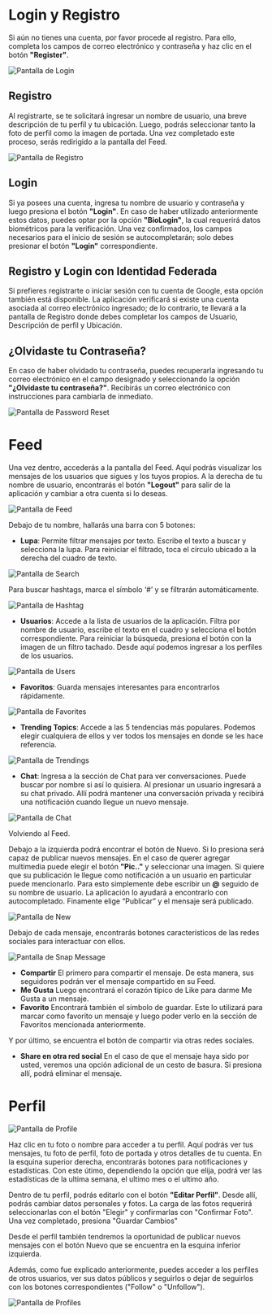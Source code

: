 # Login y Registro

Si aún no tienes una cuenta, por favor procede al registro. Para ello, completa los campos de correo electrónico y contraseña y haz clic en el botón **"Register"**.

![Pantalla de Login](login.jpeg)

## Registro

Al registrarte, se te solicitará ingresar un nombre de usuario, una breve descripción de tu perfil y tu ubicación. Luego, podrás seleccionar tanto la foto de perfil como la imagen de portada. Una vez completado este proceso, serás redirigido a la pantalla del Feed.

![Pantalla de  Registro](register.jpeg)

## Login 

Si ya posees una cuenta, ingresa tu nombre de usuario y contraseña y luego presiona el botón **"Login"**. En caso de haber utilizado anteriormente estos datos, puedes optar por la opción **"BioLogin"**, la cual requerirá datos biométricos para la verificación. Una vez confirmados, los campos necesarios para el inicio de sesión se autocompletarán; solo debes presionar el botón **"Login"** correspondiente.

## Registro y Login con Identidad Federada

Si prefieres registrarte o iniciar sesión con tu cuenta de Google, esta opción también está disponible. La aplicación verificará si existe una cuenta asociada al correo electrónico ingresado; de lo contrario, te llevará a la pantalla de Registro donde debes completar los campos de Usuario, Descripción de perfil y Ubicación.

## ¿Olvidaste tu Contraseña?

En caso de haber olvidado tu contraseña, puedes recuperarla ingresando tu correo electrónico en el campo designado y seleccionando la opción **"¿Olvidaste tu contraseña?"**. Recibirás un correo electrónico con instrucciones para cambiarla de inmediato.

![Pantalla de  Password Reset](resetPassword.jpeg)


# Feed

Una vez dentro, accederás a la pantalla del Feed. Aquí podrás visualizar los mensajes de los usuarios que sigues y los tuyos propios. A la derecha de tu nombre de usuario, encontrarás el botón **"Logout"** para salir de la aplicación y cambiar a otra cuenta si lo deseas.

![Pantalla de  Feed](feed.jpeg)

Debajo de tu nombre, hallarás una barra con 5 botones:

- **Lupa**: Permite filtrar mensajes por texto. Escribe el texto a buscar y selecciona la lupa. Para reiniciar el filtrado, toca el círculo ubicado a la derecha del cuadro de texto. 

![Pantalla de  Search](search.jpeg)

Para buscar hashtags, marca el símbolo ‘#’ y se filtrarán automáticamente.

![Pantalla de  Hashtag](hashtag.jpeg)


- **Usuarios**: Accede a la lista de usuarios de la aplicación.  Filtra por nombre de usuario, escribe el texto en el cuadro y selecciona el botón correspondiente. Para reiniciar la búsqueda, presiona el botón con la imagen de un filtro tachado. Desde aquí podemos ingresar a los perfiles de los usuarios.

![Pantalla de  Users](users.jpeg)

- **Favoritos**: Guarda mensajes interesantes para encontrarlos rápidamente.

![Pantalla de  Favorites](favs.jpeg)

- **Trending Topics**: Accede a las 5 tendencias más populares. Podemos elegir cualquiera de ellos y ver todos los mensajes en donde se les hace referencia.

![Pantalla de  Trendings](trending.jpeg)

- **Chat**: Ingresa a la sección de Chat para ver conversaciones. Puede buscar por nombre si así lo quisiera. Al presionar un usuario ingresará a su chat privado. Allí podrá mantener una conversación privada y recibirá una notificación cuando llegue un nuevo mensaje.

![Pantalla de  Chat](chat.jpeg)

Volviendo al Feed. 

Debajo a la izquierda podrá encontrar el botón de Nuevo. Si lo presiona será capaz de publicar nuevos mensajes. En el caso de querer agregar multimedia puede elegir el botón **"Pic.."** y seleccionar una imagen. Si quiere que su publicación le llegue como notificación a un usuario en particular puede mencionarlo. Para esto simplemente debe escribir un **@** seguido de su nombre de usuario. La aplicación lo ayudará a encontrarlo con autocompletado. Finamente elige “Publicar” y el mensaje será publicado. 

![Pantalla de  New](new.jpeg)

Debajo de cada mensaje, encontrarás botones característicos de las redes sociales para interactuar con ellos.

![Pantalla de  Snap Message](snapmsg.jpeg)

- **Compartir**	El primero para compartir el mensaje. De esta manera, sus seguidores podrán ver el mensaje compartido en su Feed.
- **Me Gusta** Luego encontrará el corazón típico de Like para darme Me Gusta a un mensaje.
- **Favorito**	Encontrará también el símbolo de guardar. Este lo utilizará para marcar como favorito un mensaje y luego poder verlo en la sección de Favoritos mencionada anteriormente.

Y por último, se encuentra el botón de compartir via otras redes sociales.
- **Share en otra red social**	En el caso de que el mensaje haya sido por usted, veremos una opción adicional de un cesto de basura. Si presiona allí, podrá eliminar el mensaje.



# Perfil

![Pantalla de  Profile](profile.jpeg)

Haz clic en tu foto o nombre para acceder a tu perfil. Aquí podrás ver tus mensajes, tu foto de perfil, foto de portada y otros detalles de tu cuenta. En la esquina superior derecha, encontrarás botones para notificaciones y estadísticas. Con este útimo, dependiendo la opción que elija, podrá ver las estadísticas de la ultima semana, el ultimo mes o el ultimo año.



Dentro de tu perfil, podrás editarlo con el botón **"Editar Perfil"**. Desde allí, podrás cambiar datos personales y fotos.  La carga de las fotos requerirá seleccionarlas con el botón "Elegir" y confirmarlas con "Confirmar Foto". Una vez completado, presiona "Guardar Cambios"

Desde el perfil también tendremos la oportunidad de publicar nuevos mensajes con el botón Nuevo que se encuentra en la esquina inferior izquierda.

Además, como fue explicado anteriormente, puedes acceder a los perfiles de otros usuarios, ver sus datos públicos y seguirlos o dejar de seguirlos con los botones correspondientes ("Follow" o "Unfollow").

![Pantalla de  Profiles](userProfiles.jpeg)
